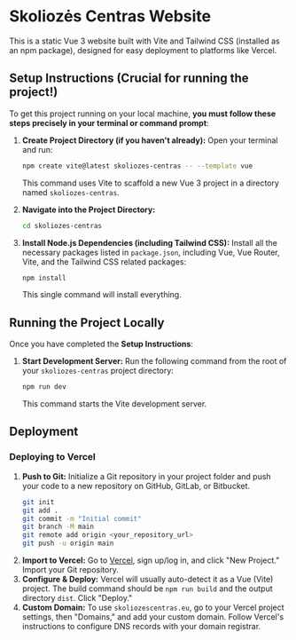 # Skoliozės Centras Website

This is a static Vue 3 website built with Vite and Tailwind CSS (installed as an npm package), designed for easy deployment to platforms like Vercel.

## Setup Instructions (Crucial for running the project!)

To get this project running on your local machine, **you must follow these steps precisely in your terminal or command prompt**:

1.  **Create Project Directory (if you haven't already):**
    Open your terminal and run:

    ```bash
    npm create vite@latest skoliozes-centras -- --template vue
    ```

    This command uses Vite to scaffold a new Vue 3 project in a directory named `skoliozes-centras`.

2.  **Navigate into the Project Directory:**

    ```bash
    cd skoliozes-centras
    ```

3.  **Install Node.js Dependencies (including Tailwind CSS):**
    Install all the necessary packages listed in `package.json`, including Vue, Vue Router, Vite, and the Tailwind CSS related packages:

    ```bash
    npm install
    ```

    This single command will install everything.

## Running the Project Locally

Once you have completed the **Setup Instructions**:

1.  **Start Development Server:**
    Run the following command from the root of your `skoliozes-centras` project directory:
    ```bash
    npm run dev
    ```
    This command starts the Vite development server.

## Deployment

### Deploying to Vercel

1.  **Push to Git:** Initialize a Git repository in your project folder and push your code to a new repository on GitHub, GitLab, or Bitbucket.
    ```bash
    git init
    git add .
    git commit -m "Initial commit"
    git branch -M main
    git remote add origin <your_repository_url>
    git push -u origin main
    ```
2.  **Import to Vercel:** Go to [Vercel](https://vercel.com/), sign up/log in, and click "New Project." Import your Git repository.
3.  **Configure & Deploy:** Vercel will usually auto-detect it as a Vue (Vite) project. The build command should be `npm run build` and the output directory `dist`. Click "Deploy."
4.  **Custom Domain:** To use `skoliozescentras.eu`, go to your Vercel project settings, then "Domains," and add your custom domain. Follow Vercel's instructions to configure DNS records with your domain registrar.
